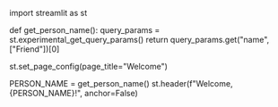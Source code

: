 import streamlit as st

def get_person_name():
    query_params = st.experimental_get_query_params()
    return query_params.get("name", ["Friend"])[0]


st.set_page_config(page_title="Welcome")

PERSON_NAME = get_person_name()
st.header(f"Welcome, {PERSON_NAME}!", anchor=False)
